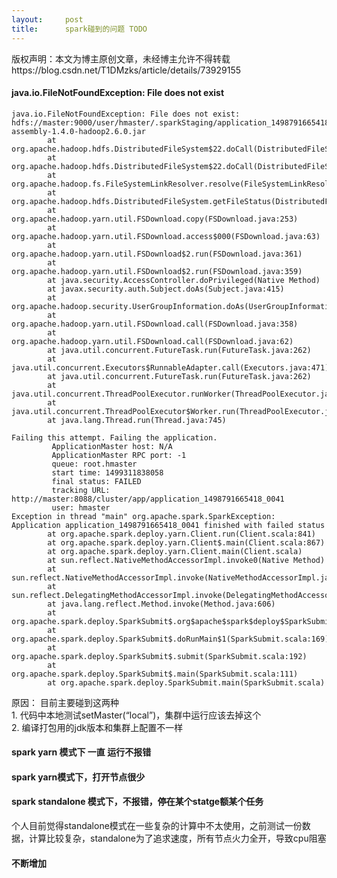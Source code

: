 ```yaml
---
layout:     post
title:      spark碰到的问题 TODO
---
```

<div id="article_content" class="article_content clearfix csdn-tracking-statistics" data-pid="blog" data-mod="popu_307" data-dsm="post">
								<div class="article-copyright">
					版权声明：本文为博主原创文章，未经博主允许不得转载					https://blog.csdn.net/T1DMzks/article/details/73929155				</div>
								            <div id="content_views" class="markdown_views prism-atom-one-dark">
							<!-- flowchart 箭头图标 勿删 -->
							<svg xmlns="http://www.w3.org/2000/svg" style="display: none;"><path stroke-linecap="round" d="M5,0 0,2.5 5,5z" id="raphael-marker-block" style="-webkit-tap-highlight-color: rgba(0, 0, 0, 0);"></path></svg>
							<h4 id="javaiofilenotfoundexception-file-does-not-exist">java.io.FileNotFoundException: File does not exist</h4>



<pre class="prettyprint"><code class=" hljs avrasm"><span class="hljs-label">java.io.FileNotFoundException:</span> File does not exist: hdfs://master:<span class="hljs-number">9000</span>/user/hmaster/<span class="hljs-preprocessor">.sparkStaging</span>/application_1498791665418_0041/spark-assembly-<span class="hljs-number">1.4</span><span class="hljs-number">.0</span>-hadoop2<span class="hljs-number">.6</span><span class="hljs-number">.0</span><span class="hljs-preprocessor">.jar</span>
        at org<span class="hljs-preprocessor">.apache</span><span class="hljs-preprocessor">.hadoop</span><span class="hljs-preprocessor">.hdfs</span><span class="hljs-preprocessor">.DistributedFileSystem</span>$22<span class="hljs-preprocessor">.doCall</span>(DistributedFileSystem<span class="hljs-preprocessor">.java</span>:<span class="hljs-number">1309</span>)
        at org<span class="hljs-preprocessor">.apache</span><span class="hljs-preprocessor">.hadoop</span><span class="hljs-preprocessor">.hdfs</span><span class="hljs-preprocessor">.DistributedFileSystem</span>$22<span class="hljs-preprocessor">.doCall</span>(DistributedFileSystem<span class="hljs-preprocessor">.java</span>:<span class="hljs-number">1301</span>)
        at org<span class="hljs-preprocessor">.apache</span><span class="hljs-preprocessor">.hadoop</span><span class="hljs-preprocessor">.fs</span><span class="hljs-preprocessor">.FileSystemLinkResolver</span><span class="hljs-preprocessor">.resolve</span>(FileSystemLinkResolver<span class="hljs-preprocessor">.java</span>:<span class="hljs-number">81</span>)
        at org<span class="hljs-preprocessor">.apache</span><span class="hljs-preprocessor">.hadoop</span><span class="hljs-preprocessor">.hdfs</span><span class="hljs-preprocessor">.DistributedFileSystem</span><span class="hljs-preprocessor">.getFileStatus</span>(DistributedFileSystem<span class="hljs-preprocessor">.java</span>:<span class="hljs-number">1301</span>)
        at org<span class="hljs-preprocessor">.apache</span><span class="hljs-preprocessor">.hadoop</span><span class="hljs-preprocessor">.yarn</span><span class="hljs-preprocessor">.util</span><span class="hljs-preprocessor">.FSDownload</span><span class="hljs-preprocessor">.copy</span>(FSDownload<span class="hljs-preprocessor">.java</span>:<span class="hljs-number">253</span>)
        at org<span class="hljs-preprocessor">.apache</span><span class="hljs-preprocessor">.hadoop</span><span class="hljs-preprocessor">.yarn</span><span class="hljs-preprocessor">.util</span><span class="hljs-preprocessor">.FSDownload</span><span class="hljs-preprocessor">.access</span>$000(FSDownload<span class="hljs-preprocessor">.java</span>:<span class="hljs-number">63</span>)
        at org<span class="hljs-preprocessor">.apache</span><span class="hljs-preprocessor">.hadoop</span><span class="hljs-preprocessor">.yarn</span><span class="hljs-preprocessor">.util</span><span class="hljs-preprocessor">.FSDownload</span>$2<span class="hljs-preprocessor">.run</span>(FSDownload<span class="hljs-preprocessor">.java</span>:<span class="hljs-number">361</span>)
        at org<span class="hljs-preprocessor">.apache</span><span class="hljs-preprocessor">.hadoop</span><span class="hljs-preprocessor">.yarn</span><span class="hljs-preprocessor">.util</span><span class="hljs-preprocessor">.FSDownload</span>$2<span class="hljs-preprocessor">.run</span>(FSDownload<span class="hljs-preprocessor">.java</span>:<span class="hljs-number">359</span>)
        at java<span class="hljs-preprocessor">.security</span><span class="hljs-preprocessor">.AccessController</span><span class="hljs-preprocessor">.doPrivileged</span>(Native Method)
        at javax<span class="hljs-preprocessor">.security</span><span class="hljs-preprocessor">.auth</span><span class="hljs-preprocessor">.Subject</span><span class="hljs-preprocessor">.doAs</span>(Subject<span class="hljs-preprocessor">.java</span>:<span class="hljs-number">415</span>)
        at org<span class="hljs-preprocessor">.apache</span><span class="hljs-preprocessor">.hadoop</span><span class="hljs-preprocessor">.security</span><span class="hljs-preprocessor">.UserGroupInformation</span><span class="hljs-preprocessor">.doAs</span>(UserGroupInformation<span class="hljs-preprocessor">.java</span>:<span class="hljs-number">1657</span>)
        at org<span class="hljs-preprocessor">.apache</span><span class="hljs-preprocessor">.hadoop</span><span class="hljs-preprocessor">.yarn</span><span class="hljs-preprocessor">.util</span><span class="hljs-preprocessor">.FSDownload</span><span class="hljs-preprocessor">.call</span>(FSDownload<span class="hljs-preprocessor">.java</span>:<span class="hljs-number">358</span>)
        at org<span class="hljs-preprocessor">.apache</span><span class="hljs-preprocessor">.hadoop</span><span class="hljs-preprocessor">.yarn</span><span class="hljs-preprocessor">.util</span><span class="hljs-preprocessor">.FSDownload</span><span class="hljs-preprocessor">.call</span>(FSDownload<span class="hljs-preprocessor">.java</span>:<span class="hljs-number">62</span>)
        at java<span class="hljs-preprocessor">.util</span><span class="hljs-preprocessor">.concurrent</span><span class="hljs-preprocessor">.FutureTask</span><span class="hljs-preprocessor">.run</span>(FutureTask<span class="hljs-preprocessor">.java</span>:<span class="hljs-number">262</span>)
        at java<span class="hljs-preprocessor">.util</span><span class="hljs-preprocessor">.concurrent</span><span class="hljs-preprocessor">.Executors</span>$RunnableAdapter<span class="hljs-preprocessor">.call</span>(Executors<span class="hljs-preprocessor">.java</span>:<span class="hljs-number">471</span>)
        at java<span class="hljs-preprocessor">.util</span><span class="hljs-preprocessor">.concurrent</span><span class="hljs-preprocessor">.FutureTask</span><span class="hljs-preprocessor">.run</span>(FutureTask<span class="hljs-preprocessor">.java</span>:<span class="hljs-number">262</span>)
        at java<span class="hljs-preprocessor">.util</span><span class="hljs-preprocessor">.concurrent</span><span class="hljs-preprocessor">.ThreadPoolExecutor</span><span class="hljs-preprocessor">.runWorker</span>(ThreadPoolExecutor<span class="hljs-preprocessor">.java</span>:<span class="hljs-number">1145</span>)
        at java<span class="hljs-preprocessor">.util</span><span class="hljs-preprocessor">.concurrent</span><span class="hljs-preprocessor">.ThreadPoolExecutor</span>$Worker<span class="hljs-preprocessor">.run</span>(ThreadPoolExecutor<span class="hljs-preprocessor">.java</span>:<span class="hljs-number">615</span>)
        at java<span class="hljs-preprocessor">.lang</span><span class="hljs-preprocessor">.Thread</span><span class="hljs-preprocessor">.run</span>(Thread<span class="hljs-preprocessor">.java</span>:<span class="hljs-number">745</span>)

Failing this attempt. Failing the application.
         ApplicationMaster host: N/A
         ApplicationMaster RPC port: -<span class="hljs-number">1</span>
         queue: root<span class="hljs-preprocessor">.hmaster</span>
         start time: <span class="hljs-number">1499311838058</span>
         final status: FAILED
         tracking URL: http://master:<span class="hljs-number">8088</span>/cluster/app/application_1498791665418_0041
         user: hmaster
Exception <span class="hljs-keyword">in</span> thread <span class="hljs-string">"main"</span> org<span class="hljs-preprocessor">.apache</span><span class="hljs-preprocessor">.spark</span><span class="hljs-preprocessor">.SparkException</span>: Application application_1498791665418_0041 finished with failed status
        at org<span class="hljs-preprocessor">.apache</span><span class="hljs-preprocessor">.spark</span><span class="hljs-preprocessor">.deploy</span><span class="hljs-preprocessor">.yarn</span><span class="hljs-preprocessor">.Client</span><span class="hljs-preprocessor">.run</span>(Client<span class="hljs-preprocessor">.scala</span>:<span class="hljs-number">841</span>)
        at org<span class="hljs-preprocessor">.apache</span><span class="hljs-preprocessor">.spark</span><span class="hljs-preprocessor">.deploy</span><span class="hljs-preprocessor">.yarn</span><span class="hljs-preprocessor">.Client</span>$<span class="hljs-preprocessor">.main</span>(Client<span class="hljs-preprocessor">.scala</span>:<span class="hljs-number">867</span>)
        at org<span class="hljs-preprocessor">.apache</span><span class="hljs-preprocessor">.spark</span><span class="hljs-preprocessor">.deploy</span><span class="hljs-preprocessor">.yarn</span><span class="hljs-preprocessor">.Client</span><span class="hljs-preprocessor">.main</span>(Client<span class="hljs-preprocessor">.scala</span>)
        at sun<span class="hljs-preprocessor">.reflect</span><span class="hljs-preprocessor">.NativeMethodAccessorImpl</span><span class="hljs-preprocessor">.invoke</span>0(Native Method)
        at sun<span class="hljs-preprocessor">.reflect</span><span class="hljs-preprocessor">.NativeMethodAccessorImpl</span><span class="hljs-preprocessor">.invoke</span>(NativeMethodAccessorImpl<span class="hljs-preprocessor">.java</span>:<span class="hljs-number">57</span>)
        at sun<span class="hljs-preprocessor">.reflect</span><span class="hljs-preprocessor">.DelegatingMethodAccessorImpl</span><span class="hljs-preprocessor">.invoke</span>(DelegatingMethodAccessorImpl<span class="hljs-preprocessor">.java</span>:<span class="hljs-number">43</span>)
        at java<span class="hljs-preprocessor">.lang</span><span class="hljs-preprocessor">.reflect</span><span class="hljs-preprocessor">.Method</span><span class="hljs-preprocessor">.invoke</span>(Method<span class="hljs-preprocessor">.java</span>:<span class="hljs-number">606</span>)
        at org<span class="hljs-preprocessor">.apache</span><span class="hljs-preprocessor">.spark</span><span class="hljs-preprocessor">.deploy</span><span class="hljs-preprocessor">.SparkSubmit</span>$<span class="hljs-preprocessor">.org</span>$apache$spark$deploy$SparkSubmit$$runMain(SparkSubmit<span class="hljs-preprocessor">.scala</span>:<span class="hljs-number">664</span>)
        at org<span class="hljs-preprocessor">.apache</span><span class="hljs-preprocessor">.spark</span><span class="hljs-preprocessor">.deploy</span><span class="hljs-preprocessor">.SparkSubmit</span>$<span class="hljs-preprocessor">.doRunMain</span>$1(SparkSubmit<span class="hljs-preprocessor">.scala</span>:<span class="hljs-number">169</span>)
        at org<span class="hljs-preprocessor">.apache</span><span class="hljs-preprocessor">.spark</span><span class="hljs-preprocessor">.deploy</span><span class="hljs-preprocessor">.SparkSubmit</span>$<span class="hljs-preprocessor">.submit</span>(SparkSubmit<span class="hljs-preprocessor">.scala</span>:<span class="hljs-number">192</span>)
        at org<span class="hljs-preprocessor">.apache</span><span class="hljs-preprocessor">.spark</span><span class="hljs-preprocessor">.deploy</span><span class="hljs-preprocessor">.SparkSubmit</span>$<span class="hljs-preprocessor">.main</span>(SparkSubmit<span class="hljs-preprocessor">.scala</span>:<span class="hljs-number">111</span>)
        at org<span class="hljs-preprocessor">.apache</span><span class="hljs-preprocessor">.spark</span><span class="hljs-preprocessor">.deploy</span><span class="hljs-preprocessor">.SparkSubmit</span><span class="hljs-preprocessor">.main</span>(SparkSubmit<span class="hljs-preprocessor">.scala</span>)</code></pre>

<p>原因： 目前主要碰到这两种 <br>
1. 代码中本地测试setMaster(“local”)，集群中运行应该去掉这个  <br>
2. 编译打包用的jdk版本和集群上配置不一样</p>

<h4 id="spark-yarn-模式下-一直-运行不报错">spark yarn 模式下 一直 运行不报错</h4>

<h4 id="spark-yarn模式下打开节点很少">spark yarn模式下，打开节点很少</h4>

<h4 id="spark-standalone-模式下不报错停在某个statge额某个任务">spark standalone 模式下，不报错，停在某个statge额某个任务</h4>

<p>个人目前觉得standalone模式在一些复杂的计算中不太使用，之前测试一份数据，计算比较复杂，standalone为了追求速度，所有节点火力全开，导致cpu阻塞</p>

<h4 id="不断增加">不断增加</h4>            </div>
						<link href="https://csdnimg.cn/release/phoenix/mdeditor/markdown_views-9e5741c4b9.css" rel="stylesheet">
                </div>